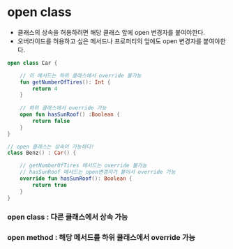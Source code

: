 # open class 
- 클래스의 상속을 허용하려면 해당 클래스 앞에 open 변경자를 붙여야한다.
- 오버라이드를 허용하고 싶은 메서드나 프로퍼티의 앞에도 open 변경자를 붙여야한다.
```kt
open class Car {

    // 이 메서드는 하위 클래스에서 override 불가능
    fun getNumberOfTires(): Int {
        return 4
    }
    
    // 하위 클래스에서 override 가능
    open fun hasSunRoof() :Boolean {
        return false
    }
}

// open 클래스는 상속이 가능하다!
class Benz() : Car() {

    // getNumberOfTires 메서드는 override 불가능
    // hasSunRoof 메서드는 open변경자가 붙어서 override 가능
    override fun hasSunRoof(): Boolean {
        return true
    }
}
```

### open class : 다른 클래스에서 상속 가능
### open method : 해당 메서드를 하위 클래스에서 override 가능